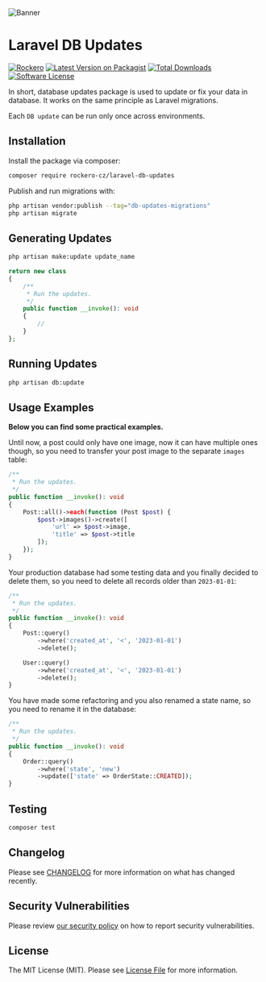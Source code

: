 <picture>
    <source
        media="(prefers-color-scheme: dark)"
        srcset="https://banners.beyondco.de/Laravel%20DB%20Updates.png?theme=dark&packageManager=composer+require&packageName=rockero-cz%2Flaravel-db-updates&pattern=graphPaper&style=style_1&description=Fix+or+update+your+data+easily+with+database+updates.&md=1&showWatermark=0&fontSize=100px&images=database"
    />
      <img alt="Banner" src="https://banners.beyondco.de/Laravel%20DB%20Updates.png?theme=light&packageManager=composer+require&packageName=rockero-cz%2Flaravel-db-updates&pattern=graphPaper&style=style_1&description=Fix+or+update+your+data+easily+with+database+updates.&md=1&showWatermark=0&fontSize=100px&images=database">
</picture>

# Laravel DB Updates

[![Rockero](https://img.shields.io/badge/Rockero-yellow)](https://rockero.cz)
[![Latest Version on Packagist](https://img.shields.io/packagist/v/rockero-cz/laravel-db-updates.svg?style=flat-square)](https://packagist.org/packages/rockero-cz/laravel-db-updates)
[![Total Downloads](https://img.shields.io/packagist/dt/rockero-cz/laravel-db-updates.svg?style=flat-square)](https://packagist.org/packages/rockero-cz/laravel-db-updates)
[![Software License](https://img.shields.io/badge/license-MIT-brightgreen.svg)](LICENSE)

In short, database updates package is used to update or fix your data in database. It works on the same principle as Laravel migrations.

Each `DB update` can be run only once across environments.

## Installation

Install the package via composer:

```bash
composer require rockero-cz/laravel-db-updates
```

Publish and run migrations with:

```bash
php artisan vendor:publish --tag="db-updates-migrations"
php artisan migrate
```

## Generating Updates

```bash
php artisan make:update update_name
```

```php
return new class
{
    /**
     * Run the updates.
     */
    public function __invoke(): void
    {
        //
    }
};
```

## Running Updates

```bash
php artisan db:update
```

## Usage Examples

**Below you can find some practical examples.**

Until now, a post could only have one image, now it can have multiple ones though, so you need to transfer your post image to the separate `images` table:

```php
/**
 * Run the updates.
 */
public function __invoke(): void
{
    Post::all()->each(function (Post $post) {
        $post->images()->create([
            'url' => $post->image,
            'title' => $post->title
        ]);
    });
}
```

Your production database had some testing data and you finally decided to delete them, so you need to delete all records older than `2023-01-01`:

```php
/**
 * Run the updates.
 */
public function __invoke(): void
{
    Post::query()
        ->where('created_at', '<', '2023-01-01')
        ->delete();

    User::query()
        ->where('created_at', '<', '2023-01-01')
        ->delete();
}
```

You have made some refactoring and you also renamed a state name, so you need to rename it in the database:

```php
/**
 * Run the updates.
 */
public function __invoke(): void
{
    Order::query()
        ->where('state', 'new')
        ->update(['state' => OrderState::CREATED]);
}
```

## Testing

```bash
composer test
```

## Changelog

Please see [CHANGELOG](CHANGELOG.md) for more information on what has changed recently.

## Security Vulnerabilities

Please review [our security policy](../../security/policy) on how to report security vulnerabilities.

## License

The MIT License (MIT). Please see [License File](LICENSE.md) for more information.
